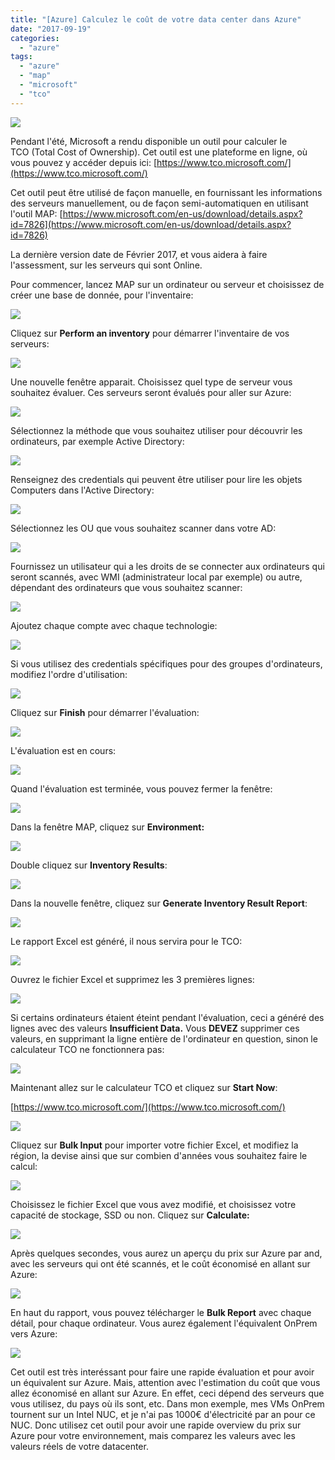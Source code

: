 ```yaml
---
title: "[Azure] Calculez le coût de votre data center dans Azure"
date: "2017-09-19"
categories: 
  - "azure"
tags: 
  - "azure"
  - "map"
  - "microsoft"
  - "tco"
---
```


[![](https://cloudyjourney.fr/wp-content/uploads/2018/01/7411.MAP00.jpg)](https://cloudyjourney.fr/wp-content/uploads/2018/01/7411.MAP00.jpg)

Pendant l'été, Microsoft a rendu disponible un outil pour calculer le TCO (Total Cost of Ownership). Cet outil est une plateforme en ligne, où vous pouvez y accéder depuis ici: [https://www.tco.microsoft.com/](https://www.tco.microsoft.com/)

Cet outil peut être utilisé de façon manuelle, en fournissant les informations des serveurs manuellement, ou de façon semi-automatiquen en utilisant l'outil MAP: [https://www.microsoft.com/en-us/download/details.aspx?id=7826](https://www.microsoft.com/en-us/download/details.aspx?id=7826)

La dernière version date de Février 2017, et vous aidera à faire l'assessment, sur les serveurs qui sont Online.

Pour commencer, lancez MAP sur un ordinateur ou serveur et choisissez de créer une base de donnée, pour l'inventaire:

[![](https://cloudyjourney.fr/wp-content/uploads/2018/01/7411.MAP01.png)](https://cloudyjourney.fr/wp-content/uploads/2018/01/7411.MAP01.png)

Cliquez sur **Perform an inventory** pour démarrer l'inventaire de vos serveurs:

[![](https://cloudyjourney.fr/wp-content/uploads/2018/01/7411.MAP02.png)](https://cloudyjourney.fr/wp-content/uploads/2018/01/7411.MAP02.png)

Une nouvelle fenêtre apparait. Choisissez quel type de serveur vous souhaitez évaluer. Ces serveurs seront évalués pour aller sur Azure:

[![](https://cloudyjourney.fr/wp-content/uploads/2018/01/1134.MAP03.png)](https://cloudyjourney.fr/wp-content/uploads/2018/01/1134.MAP03.png)

Sélectionnez la méthode que vous souhaitez utiliser pour découvrir les ordinateurs, par exemple Active Directory:

[![](https://cloudyjourney.fr/wp-content/uploads/2018/01/1134.MAP04.png)](https://cloudyjourney.fr/wp-content/uploads/2018/01/1134.MAP04.png)

Renseignez des credentials qui peuvent être utiliser pour lire les objets Computers dans l'Active Directory:

[![](https://cloudyjourney.fr/wp-content/uploads/2018/01/0576.MAP05.png)](https://cloudyjourney.fr/wp-content/uploads/2018/01/0576.MAP05.png)

Sélectionnez les OU que vous souhaitez scanner dans votre AD:

![](https://cloudyjourney.fr/wp-content/uploads/2018/01/4150.pastedimage1505812951590v1.png)

Fournissez un utilisateur qui a les droits de se connecter aux ordinateurs qui seront scannés, avec WMI (administrateur local par exemple) ou autre, dépendant des ordinateurs que vous souhaitez scanner:

[![](https://cloudyjourney.fr/wp-content/uploads/2018/01/3201.MAP07.png)](https://cloudyjourney.fr/wp-content/uploads/2018/01/3201.MAP07.png)

Ajoutez chaque compte avec chaque technologie:

[![](https://cloudyjourney.fr/wp-content/uploads/2018/01/6825.MAP08.png)](https://cloudyjourney.fr/wp-content/uploads/2018/01/6825.MAP08.png)

Si vous utilisez des credentials spécifiques pour des groupes d'ordinateurs, modifiez l'ordre d'utilisation:

[![](https://cloudyjourney.fr/wp-content/uploads/2018/01/6825.MAP09.png)](https://cloudyjourney.fr/wp-content/uploads/2018/01/6825.MAP09.png)

Cliquez sur **Finish** pour démarrer l'évaluation:

[![](https://cloudyjourney.fr/wp-content/uploads/2018/01/5367.MAP10.png)](https://cloudyjourney.fr/wp-content/uploads/2018/01/5367.MAP10.png)

L'évaluation est en cours:

[![](https://cloudyjourney.fr/wp-content/uploads/2018/01/5367.MAP11.png)](https://cloudyjourney.fr/wp-content/uploads/2018/01/5367.MAP11.png)

Quand l'évaluation est terminée, vous pouvez fermer la fenêtre:

[![](https://cloudyjourney.fr/wp-content/uploads/2018/01/8081.MAP12.png)](https://cloudyjourney.fr/wp-content/uploads/2018/01/8081.MAP12.png)

Dans la fenêtre MAP, cliquez sur **Environment:**

[![](https://cloudyjourney.fr/wp-content/uploads/2018/01/8081.MAP13.png)](https://cloudyjourney.fr/wp-content/uploads/2018/01/8081.MAP13.png)

Double cliquez sur **Inventory Results**:

[![](https://cloudyjourney.fr/wp-content/uploads/2018/01/6837.MAP14.png)](https://cloudyjourney.fr/wp-content/uploads/2018/01/6837.MAP14.png)

Dans la nouvelle fenêtre, cliquez sur **Generate Inventory Result Report**:

[![](https://cloudyjourney.fr/wp-content/uploads/2018/01/2234.MAP15.png)](https://cloudyjourney.fr/wp-content/uploads/2018/01/2234.MAP15.png)

Le rapport Excel est généré, il nous servira pour le TCO:

![](https://cloudyjourney.fr/wp-content/uploads/2018/01/5857.MAP16.png)

Ouvrez le fichier Excel et supprimez les 3 premières lignes:

[![](https://cloudyjourney.fr/wp-content/uploads/2018/01/8562.MAP17.png)](https://cloudyjourney.fr/wp-content/uploads/2018/01/8562.MAP17.png)

Si certains ordinateurs étaient éteint pendant l'évaluation, ceci a généré des lignes avec des valeurs **Insufficient Data.** Vous **DEVEZ** supprimer ces valeurs, en supprimant la ligne entière de l'ordinateur en question, sinon le calculateur TCO ne fonctionnera pas:

[![](https://cloudyjourney.fr/wp-content/uploads/2018/01/8562.MAP18.png)](https://cloudyjourney.fr/wp-content/uploads/2018/01/8562.MAP18.png)

Maintenant allez sur le calculateur TCO et cliquez sur **Start Now**:

[https://www.tco.microsoft.com/](https://www.tco.microsoft.com/)

[![](https://cloudyjourney.fr/wp-content/uploads/2018/01/7024.MAP19.png)](https://cloudyjourney.fr/wp-content/uploads/2018/01/7024.MAP19.png)

Cliquez sur **Bulk Input** pour importer votre fichier Excel, et modifiez la région, la devise ainsi que sur combien d'années vous souhaitez faire le calcul:

[![](https://cloudyjourney.fr/wp-content/uploads/2018/01/1638.MAP20.png)](https://cloudyjourney.fr/wp-content/uploads/2018/01/1638.MAP20.png)

Choisissez le fichier Excel que vous avez modifié, et choisissez votre capacité de stockage, SSD ou non. Cliquez sur **Calculate:**

**[![](https://cloudyjourney.fr/wp-content/uploads/2018/01/1638.MAP21.png)](https://cloudyjourney.fr/wp-content/uploads/2018/01/1638.MAP21.png)**

Après quelques secondes, vous aurez un aperçu du prix sur Azure par and, avec les serveurs qui ont été scannés, et le coût économisé en allant sur Azure:

[![](https://cloudyjourney.fr/wp-content/uploads/2018/01/0181.MAP22.png)](https://cloudyjourney.fr/wp-content/uploads/2018/01/0181.MAP22.png)

En haut du rapport, vous pouvez télécharger le **Bulk Report** avec chaque détail, pour chaque ordinateur. Vous aurez également l'équivalent OnPrem vers Azure:

[![](https://cloudyjourney.fr/wp-content/uploads/2018/01/0181.MAP23.png)](https://cloudyjourney.fr/wp-content/uploads/2018/01/0181.MAP23.png)

Cet outil est très interéssant pour faire une rapide évaluation et pour avoir un équivalent sur Azure. Mais, attention avec l'estimation du coût que vous allez économisé en allant sur Azure. En effet, ceci dépend des serveurs que vous utilisez, du pays où ils sont, etc. Dans mon exemple, mes VMs OnPrem tournent sur un Intel NUC, et je n'ai pas 1000€ d'électricité par an pour ce NUC. Donc utilisez cet outil pour avoir une rapide overview du prix sur Azure pour votre environnement, mais comparez les valeurs avec les valeurs réels de votre datacenter.
